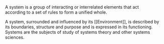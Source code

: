 A system is a group of interacting or interrelated elements that act according to a set of rules to form a unified whole.

A system, surrounded and influenced by its [[Environment]], is described by its boundaries, structure and purpose and is expressed in its functioning. Systems are the subjects of study of systems theory and other systems sciences. 